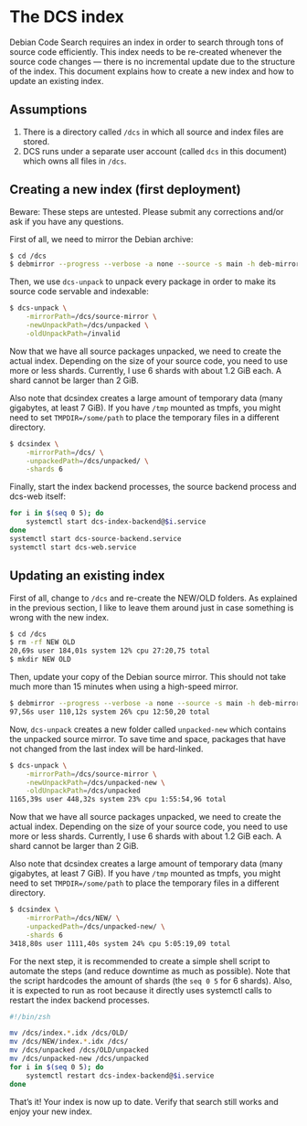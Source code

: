 # The DCS index

Debian Code Search requires an index in order to search through tons of source code efficiently. This index needs to be re-created whenever the source code changes — there is no incremental update due to the structure of the index. This document explains how to create a new index and how to update an existing index.

## Assumptions

1. There is a directory called `/dcs` in which all source and index files are stored.
2. DCS runs under a separate user account (called `dcs` in this document) which owns all files in `/dcs`.

## Creating a new index (first deployment)

Beware: These steps are untested. Please submit any corrections and/or ask if you have any questions.

First of all, we need to mirror the Debian archive:

```bash
$ cd /dcs
$ debmirror --progress --verbose -a none --source -s main -h deb-mirror.de -r /debian source-mirror
```

Then, we use `dcs-unpack` to unpack every package in order to make its source code servable and indexable:

```bash
$ dcs-unpack \
    -mirrorPath=/dcs/source-mirror \
    -newUnpackPath=/dcs/unpacked \
    -oldUnpackPath=/invalid
```

Now that we have all source packages unpacked, we need to create the actual index. Depending on the size of your source code, you need to use more or less shards. Currently, I use 6 shards with about 1.2 GiB each. A shard cannot be larger than 2 GiB.

Also note that dcsindex creates a large amount of temporary data (many gigabytes, at least 7 GiB). If you have `/tmp` mounted as tmpfs, you might need to set `TMPDIR=/some/path` to place the temporary files in a different directory.

```bash
$ dcsindex \
    -mirrorPath=/dcs/ \
    -unpackedPath=/dcs/unpacked/ \
    -shards 6
```

Finally, start the index backend processes, the source backend process and dcs-web itself:

```bash
for i in $(seq 0 5); do
    systemctl start dcs-index-backend@$i.service
done
systemctl start dcs-source-backend.service
systemctl start dcs-web.service
```

## Updating an existing index

First of all, change to `/dcs` and re-create the NEW/OLD folders. As explained in the previous section, I like to leave them around just in case something is wrong with the new index.

```bash
$ cd /dcs
$ rm -rf NEW OLD
20,69s user 184,01s system 12% cpu 27:20,75 total
$ mkdir NEW OLD
```

Then, update your copy of the Debian source mirror. This should not take much more than 15 minutes when using a high-speed mirror.

```bash
$ debmirror --progress --verbose -a none --source -s main -h deb-mirror.de -r /debian source-mirror
97,56s user 110,12s system 26% cpu 12:50,20 total
```

Now, `dcs-unpack` creates a new folder called `unpacked-new` which contains the unpacked source mirror. To save time and space, packages that have not changed from the last index will be hard-linked.

```bash
$ dcs-unpack \
    -mirrorPath=/dcs/source-mirror \
    -newUnpackPath=/dcs/unpacked-new \
    -oldUnpackPath=/dcs/unpacked
1165,39s user 448,32s system 23% cpu 1:55:54,96 total
```

Now that we have all source packages unpacked, we need to create the actual index. Depending on the size of your source code, you need to use more or less shards. Currently, I use 6 shards with about 1.2 GiB each. A shard cannot be larger than 2 GiB.

Also note that dcsindex creates a large amount of temporary data (many gigabytes, at least 7 GiB). If you have `/tmp` mounted as tmpfs, you might need to set `TMPDIR=/some/path` to place the temporary files in a different directory.

```bash
$ dcsindex \
    -mirrorPath=/dcs/NEW/ \
    -unpackedPath=/dcs/unpacked-new/ \
    -shards 6
3418,80s user 1111,40s system 24% cpu 5:05:19,09 total
```

For the next step, it is recommended to create a simple shell script to automate the steps (and reduce downtime as much as possible). Note that the script hardcodes the amount of shards (the `seq 0 5` for 6 shards). Also, it is expected to run as root because it directly uses systemctl calls to restart the index backend processes.

```bash
#!/bin/zsh

mv /dcs/index.*.idx /dcs/OLD/
mv /dcs/NEW/index.*.idx /dcs/
mv /dcs/unpacked /dcs/OLD/unpacked
mv /dcs/unpacked-new /dcs/unpacked
for i in $(seq 0 5); do
    systemctl restart dcs-index-backend@$i.service
done
```

That’s it! Your index is now up to date. Verify that search still works and enjoy your new index.
